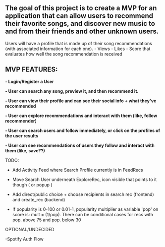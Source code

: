 
## The goal of this project is to create a MVP for an application that can allow users to recommend their favorite songs, and discover new music to and from their friends and other unknown users. 


Users will have a profile that is made up of their song recommendations (with associated information for each one). 
             - Views
             - Likes
             - Score that evaluates how well the song recommendation is received


## MVP FEATURES:

**- Login/Register a User**

**- User can search any song, preview it, and then recommend it.**

**- User can view their profile and can see their social info + what they've recommended**

**- User can explore recommendations and interact with them (like, follow recommender)**

**- User can search users and follow immediately, or click on the profiles of the user results**

**- User can see recommendations of users they follow and interact with them (like, save??)**




TODO:

- Add Activity Feed where Search Profile currently is in FeedRecs

- Move Search User underneath ExploreRec, icon visible that points to it though ( or popup )

- Add direct/public choice + choose recipients in search rec (frontend) and create_rec (backend)

- If popularity is 0-100 or 0.01-1, popularity multiplier as variable 'pop' on score is: mult = (1/pop). There can be conditional cases for recs with pop. above 75 and pop. below 30


OPTIONAL/UNDECIDED

-Spotify Auth Flow


